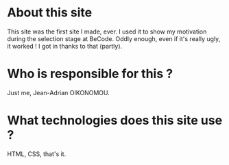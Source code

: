 # About this site
This site was the first site I made, ever. I used it to show my motivation during the selection stage at BeCode. Oddly enough, even if it's really ugly, it worked ! I got in thanks to that (partly).

# Who is responsible for this ?
Just me, Jean-Adrian OIKONOMOU.

# What technologies does this site use ?
HTML, CSS, that's it.
